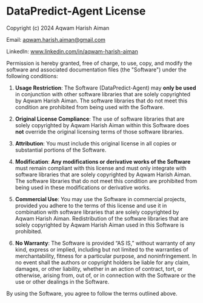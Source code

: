 # DataPredict-Agent License

Copyright (c) 2024 Aqwam Harish Aiman

Email: aqwam.harish.aiman@gmail.com  

LinkedIn: www.linkedin.com/in/aqwam-harish-aiman

Permission is hereby granted, free of charge, to use, copy, and modify the software and associated documentation files (the "Software") under the following conditions:

1. **Usage Restriction**: The Software (DataPredict-Agent) may **only be used** in conjunction with other software libraries that are solely copyrighted by Aqwam Harish Aiman. The software libraries that do not meet this condition are prohibited from being used with the Software.

2. **Original License Compliance**: The use of software libraries that are solely copyrighted by Aqwam Harish Aiman within this Software does **not** override the original licensing terms of those software libraries.

3. **Attribution**: You must include this original license in all copies or substantial portions of the Software.

4. **Modification**: **Any modifications or derivative works of the Software** must remain compliant with this license and must only integrate with software libraries that are solely copyrighted by Aqwam Harish Aiman. The software libraries that do not meet this condition are prohibited from being used in these modifications or derivative works.

5. **Commercial Use**: You may use the Software in commercial projects, provided you adhere to the terms of this license and use it in combination with software libraries that are solely copyrighted by Aqwam Harish Aiman. Redistribution of the software libraries that are solely copyrighted by Aqwam Harish Aiman used in this Software is prohibited.

6. **No Warranty**: The Software is provided “AS IS,” without warranty of any kind, express or implied, including but not limited to the warranties of merchantability, fitness for a particular purpose, and noninfringement. In no event shall the authors or copyright holders be liable for any claim, damages, or other liability, whether in an action of contract, tort, or otherwise, arising from, out of, or in connection with the Software or the use or other dealings in the Software.

By using the Software, you agree to follow the terms outlined above.
